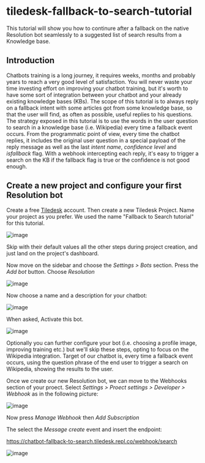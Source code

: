 # tiledesk-fallback-to-search-tutorial

This tutorial will show you how to continure after a fallback on the native Resolution bot seamlessly to a suggested list of search results from a Knowledge base.

## Introduction

Chatbots training is a long journey, it requires weeks, months and probably years to reach a very good level of satisfaction.
You will never waste your time investing effort on improving your chatbot training, but it's worth to have some sort of integration between your chatbot and your already existing knowledge bases (KBs). The scope of this tutorial is to always reply on a fallback intent with some articles got from some knowledge base, so that the user will find, as often as possible, useful replies to his questions. The strategy exposed in this tutorial is to use the words in the user question to search in a knowledge base (i.e. Wikipedia) every time a fallback event occurs. From the programmatic point of view, every time the chatbot replies, it includes the original user question in a special payload of the reply message as well as the last _intent name_, _confidence level_ and _isfallback_ flag. With a webhook intercepting each reply, it's easy to trigger a search on the KB if the fallback flag is true or the confidence is not good enough.

## Create a new project and configure your first Resolution bot

Create a free [Tiledesk](https://tiledesk.com/) account. Then create a new Tiledesk Project. Name your project as you prefer. We used the name "Fallback to Search tutorial" for this tutorial.

![image](https://user-images.githubusercontent.com/32564846/116856257-1e64de00-abfb-11eb-8934-af31a980dbd9.png)

Skip with their default values all the other steps during project creation, and just land on the project's dashboard.

Now move on the sidebar and choose the _Settings > Bots_ section. Press the _Add bot_ button. Choose _Resolution_

![image](https://user-images.githubusercontent.com/32564846/120277845-e19d0d00-c2b4-11eb-9e7a-7e67b9751a43.png)

Now choose a name and a description for your chatbot:

![image](https://user-images.githubusercontent.com/32564846/120278354-77389c80-c2b5-11eb-85b4-4546ed000b4a.png)

When asked, Activate this bot.

![image](https://user-images.githubusercontent.com/32564846/120278436-90d9e400-c2b5-11eb-8f8a-a71cb473fa4b.png)

Optionally you can further configure your bot (i.e. choosing a profile image, improving training etc.) but we'll skip these steps, opting to focus on the Wikipedia integration. Target of our chatbot is, every time a fallback event occurs, using the question phrase of the end user to trigger a search on Wikipedia, showing the results to the user.

Once we create our new Resolution bot, we can move to the Webhooks section of your proect. Select _Settings > Proect settings > Developer > Webhook_ as in the following picture:

![image](https://user-images.githubusercontent.com/32564846/120284180-4871f480-c2bc-11eb-8262-bc0d21a1049a.png)

Now press _Manage Webhook_ then _Add Subscription_

The select the *Message create* event and insert the endpoint:

https://chatbot-fallback-to-search.tiledesk.repl.co/webhook/search

![image](https://user-images.githubusercontent.com/32564846/120284466-8ff88080-c2bc-11eb-8de6-208f2dfade0c.png)

